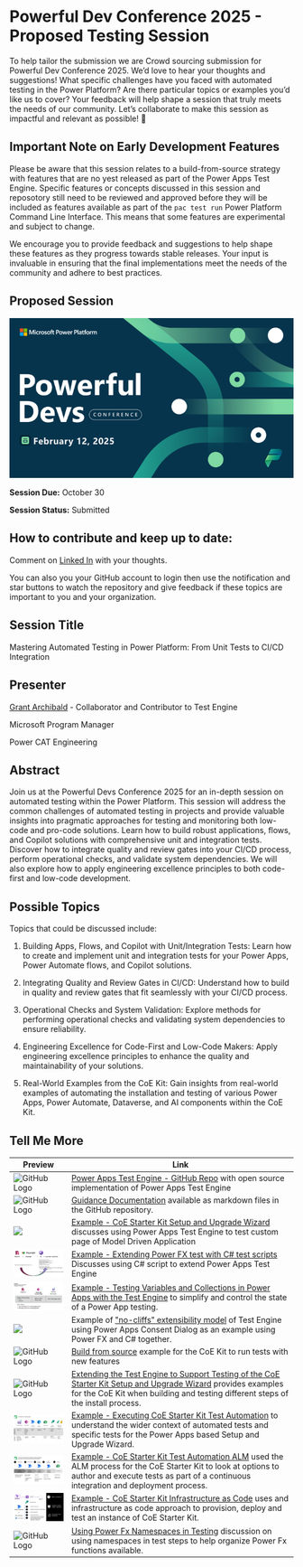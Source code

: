 # Powerful Dev Conference 2025 - Proposed Testing Session

To help tailor the submission we are Crowd sourcing submission for Powerful Dev Conference 2025. We’d love to hear your thoughts and suggestions! What specific challenges have you faced with automated testing in the Power Platform? Are there particular topics or examples you’d like us to cover? Your feedback will help shape a session that truly meets the needs of our community. Let’s collaborate to make this session as impactful and relevant as possible! 🚀

## Important Note on Early Development Features

Please be aware that this session relates to a build-from-source strategy with features that are no yest released as part of the Power Apps Test Engine. Specific features or concepts discussed in this session and reposotory still need to be reviewed and approved before they will be included as features available as part of the `pac test run` Power Platform Command Line Interface. This means that some features are experimental and subject to change. 

We encourage you to provide feedback and suggestions to help shape these features as they progress towards stable releases. Your input is invaluable in ensuring that the final implementations meet the needs of the community and adhere to best practices.

## Proposed Session

![Powerful Dev Conference](./media/PowerfulDevConference.png)

**Session Due:** October 30

**Session Status:** Submitted

## How to contribute and keep up to date:

Comment on [Linked In](https://www.linkedin.com/pulse/powerful-devs-conference-low-code-testing-grant-archibald-xwjac/) with your thoughts. 

You can also you your GitHub account to login then use the notification and star buttons to watch the repository and give feedback if these topics are important to you and your organization.

## Session Title

Mastering Automated Testing in Power Platform: From Unit Tests to CI/CD Integration

## Presenter

[Grant Archibald](https://www.linkedin.com/in/grantarchibald/) - Collaborator and Contributor to Test Engine

Microsoft Program Manager

Power CAT Engineering

## Abstract

Join us at the Powerful Devs Conference 2025 for an in-depth session on automated testing within the Power Platform. This session will address the common challenges of automated testing in projects and provide valuable insights into pragmatic approaches for testing and monitoring both low-code and pro-code solutions. Learn how to build robust applications, flows, and Copilot solutions with comprehensive unit and integration tests. Discover how to integrate quality and review gates into your CI/CD process, perform operational checks, and validate system dependencies. We will also explore how to apply engineering excellence principles to both code-first and low-code development.

## Possible Topics

Topics that could be discussed include:
1. Building Apps, Flows, and Copilot with Unit/Integration Tests: Learn how to create and implement unit and integration tests for your Power Apps, Power Automate flows, and Copilot solutions.

2. Integrating Quality and Review Gates in CI/CD: Understand how to build in quality and review gates that fit seamlessly with your CI/CD process.

3. Operational Checks and System Validation: Explore methods for performing operational checks and validating system dependencies to ensure reliability.

4. Engineering Excellence for Code-First and Low-Code Makers: Apply engineering excellence principles to enhance the quality and maintainability of your solutions.

5. Real-World Examples from the CoE Kit: Gain insights from real-world examples of automating the installation and testing of various Power Apps, Power Automate, Dataverse, and AI components within the CoE Kit.

 

## Tell Me More

| Preview | Link |
|---------|------|
| <img src="https://github.githubassets.com/images/modules/logos_page/GitHub-Mark.png" alt="GitHub Logo" width="50" height="50"> | [Power Apps Test Engine - GitHub Repo](https://github.com/microsoft/PowerApps-TestEngine) with open source implementation of Power Apps Test Engine
| <img src="https://github.githubassets.com/images/modules/logos_page/GitHub-Mark.png" alt="GitHub Logo" width="50" height="50"> | [Guidance Documentation](https://github.com/microsoft/PowerApps-TestEngine/blob/grant-archibald-ms/docs/docs/README.md) available as markdown files in the GitHub repository.
| <img src="https://learn.microsoft.com/en-us/power-platform/guidance/coe/media/coesetupwizard.png" width="200px" /> | [Example - CoE Starter Kit Setup and Upgrade Wizard](./examples/coe-kit-setup-and-install-wizard.md) discusses using Power Apps Test Engine to test custom page of Model Driven Application
| <img src="./examples/media/powerfx+csharp.png" width="200"/> | [Example - Extending Power FX test with C# test scripts](./examples/extending-testengine-powerfx-with-with-csharp-test-scripts.md) Discusses using C# script to extend Power Apps Test Engine
| <img src="./examples/media/custom-page-variables-collections.png" width="200"/> | [Example - Testing Variables and Collections in Power Apps with the Test Engine](./examples/custom-page-variables-and-collections.md) to simplify and control the state of a Power App testing.
| <img src="https://learn.microsoft.com/power-apps/maker/canvas-apps/media/connections-list/power_apps_consent_dialog.png" width="200px"/> | Example of ["no-cliffs" extensibility model](./examples/understanding-no-cliffs-extensibility-model.md) of Test Engine using Power Apps Consent Dialog as an example using Power FX and C# together.
| <img src="https://github.githubassets.com/images/modules/logos_page/GitHub-Mark.png" alt="GitHub Logo" width="50" height="50"> | [Build from source](./examples/coe-kit-build-from-source-run-tests.md) example for the CoE Kit to run tests with new features
| <img src="https://github.githubassets.com/images/modules/logos_page/GitHub-Mark.png" alt="GitHub Logo" width="50" height="50"> | [Extending the Test Engine to Support Testing of the CoE Starter Kit Setup and Upgrade Wizard](./examples/coe-kit-extending-test-engine.md) provides examples for the CoE Kit when building and testing different steps of the install process.
| <img src="./examples/media/coe-kit-testing-layers.png" width="200"/> | [Example - Executing CoE Starter Kit Test Automation](./examples/coe-kit-automate-test-sample.md) to understand the wider context of automated tests and specific tests for the Power Apps based Setup and Upgrade Wizard.
| <img src="./examples/media/coe-kit-power-platform-alm-support-lifecycle-example.png" width="200"/> | [Example - CoE Starter Kit Test Automation ALM](./examples/coe-kit-test-automation-alm.md) used the ALM process for the CoE Starter Kit to look at options to author and execute tests as part of a continuous integration and deployment process.
| <img src="./examples/media/coe-kit-infrastructure-as-code.png" width="200"/> | [Example - CoE Starter Kit Infrastructure as Code](./examples/coe-kit-infrastructure-as-code.md) uses and infrastructure as code approach to provision, deploy and test an instance of CoE Starter Kit.
| <img src="https://github.githubassets.com/images/modules/logos_page/GitHub-Mark.png" alt="GitHub Logo" width="50" height="50"> | [Using Power Fx Namespaces in Testing](./examples/using-powerfx-namespaces-in-testing.md) discussion on using namespaces in test steps to help organize Power Fx functions available.